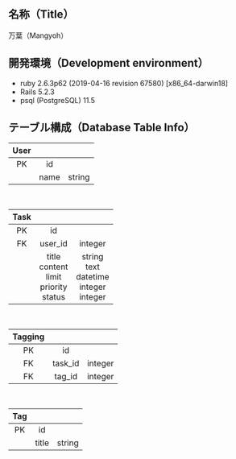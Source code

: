 ## 名称（Title）
万葉（Mangyoh）
## 開発環境（Development environment）
* ruby 2.6.3p62 (2019-04-16 revision 67580) [x86_64-darwin18]
* Rails 5.2.3
* psql (PostgreSQL) 11.5
## テーブル構成（Database Table Info）
|User|||
|:-:|:-:|:-:|
|PK|id||
||name|string|
<br>

|Task|||
|:-:|:-:|:-:|
|PK|id||
|FK|user_id|integer|
||title<br>content<br>limit<br>priority<br>status|string<br>text<br>datetime<br>integer<br>integer|
<br>

|Tagging|||
|:-:|:-:|:-:|
|PK|id||
|FK|task_id|integer|
|FK|tag_id|integer|
<br>

|Tag|||
|:-:|:-:|:-:|
|PK|id||
||title|string|